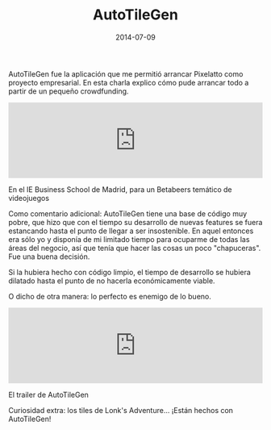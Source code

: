 ﻿---
layout: post
title: AutoTileGen
date: 2014-07-09
description: Charla de presentación de la aplicación
img: assets/img/cover/autotilegen.png
tags: [Charlas]
words: 20 minutos
status: published
---

AutoTileGen fue la aplicación que me permitió arrancar Pixelatto como proyecto empresarial. En esta charla explico cómo pude arrancar todo a partir de un pequeño crowdfunding.

<div class="video-container">
  <iframe style="width: 100%;" src="https://www.youtube.com/embed/xuBsvFS4tb0" frameborder="0" gesture="media" allow="encrypted-media" allowfullscreen></iframe>
</div>
<p class="image-caption">En el IE Business School de Madrid, para un Betabeers temático de videojuegos</p>

Como comentario adicional: AutoTileGen tiene una base de código muy pobre, que hizo que con el tiempo su desarrollo de nuevas features se fuera estancando hasta el punto de llegar a ser insostenible. En aquel entonces era sólo yo y disponía de mi limitado tiempo para ocuparme de todas las áreas del negocio, así que tenía que hacer las cosas un poco "chapuceras". Fue una buena decisión.

Si la hubiera hecho con código limpio, el tiempo de desarrollo se hubiera dilatado hasta el punto de no hacerla económicamente viable.

O dicho de otra manera: lo perfecto es enemigo de lo bueno.

<div class="video-container">
  <iframe style="width: 100%;" src="https://www.youtube.com/embed/eC6qbiz3XIw" frameborder="0" gesture="media" allow="encrypted-media" allowfullscreen></iframe>
</div>
<p class="image-caption">El trailer de AutoTileGen</p>

Curiosidad extra: los tiles de Lonk's Adventure... ¡Están hechos con AutoTileGen!